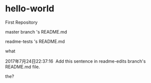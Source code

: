 # hello-world
First Repository


master branch 's README.md

readme-tests 's README.md

what

 2017年7月24日22:37:16 
 Add this sentence in readme-edits branch's README.md file.

the?
